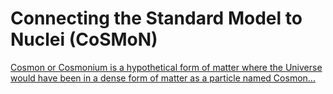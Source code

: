 # Connecting the Standard Model to Nuclei (CoSMoN)

[Cosmon or Cosmonium is a hypothetical form of matter where the Universe would have been in a dense form of matter as a particle named Cosmon...](https://en.wikipedia.org/wiki/Cosmon)
